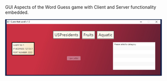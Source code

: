 GUI Aspects of the Word Guess game with Client and Server functionality embedded.

![](Images/unknown.jpeg)
